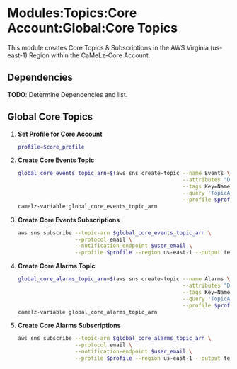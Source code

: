 # Modules:Topics:Core Account:Global:Core Topics

This module creates Core Topics & Subscriptions in the AWS Virginia (us-east-1) Region within the
CaMeLz-Core Account.


## Dependencies

**TODO**: Determine Dependencies and list.

## Global Core Topics

1. **Set Profile for Core Account**

    ```bash
    profile=$core_profile
    ```

1. **Create Core Events Topic**

    ```bash
    global_core_events_topic_arn=$(aws sns create-topic --name Events \
                                                        --attributes "DisplayName=CMLC Events" \
                                                        --tags Key=Name,Value=Core-Events-Topic Key=Company,Value=CaMeLz Key=Environment,Value=Core \
                                                        --query 'TopicArn' \
                                                        --profile $profile --region us-east-1 --output text)
    camelz-variable global_core_events_topic_arn
    ```

1. **Create Core Events Subscriptions**

    ```bash
    aws sns subscribe --topic-arn $global_core_events_topic_arn \
                      --protocol email \
                      --notification-endpoint $user_email \
                      --profile $profile --region us-east-1 --output text
    ```

1. **Create Core Alarms Topic**

    ```bash
    global_core_alarms_topic_arn=$(aws sns create-topic --name Alarms \
                                                        --attributes "DisplayName=CMLC Alarms" \
                                                        --tags Key=Name,Value=Core-Alarms-Topic Key=Company,Value=CaMeLz Key=Environment,Value=Core \
                                                        --query 'TopicArn' \
                                                        --profile $profile --region us-east-1 --output text)
    camelz-variable global_core_alarms_topic_arn
    ```

1. **Create Core Alarms Subscriptions**

    ```bash
    aws sns subscribe --topic-arn $global_core_alarms_topic_arn \
                      --protocol email \
                      --notification-endpoint $user_email \
                      --profile $profile --region us-east-1 --output text
    ```
